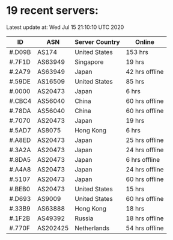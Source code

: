 # 19 recent servers:

Latest update at: Wed Jul 15 21:10:10 UTC 2020

| ID | ASN | Server Country | Online |
| -- | --- | -------------- | ------ |
| #.D09B | AS174 | United States | 153 hrs |
| #.7F1D | AS63949 | Singapore | 19 hrs |
| #.2A79 | AS63949 | Japan | 42 hrs offline |
| #.59DE | AS16509 | United States | 85 hrs |
| #.0000 | AS20473 | Japan | 6 hrs |
| #.CBC4 | AS56040 | China | 60 hrs offline |
| #.78DA | AS56040 | China | 60 hrs offline |
| #.7070 | AS20473 | Japan | 19 hrs |
| #.5AD7 | AS8075 | Hong Kong | 6 hrs |
| #.A8ED | AS20473 | Japan | 25 hrs offline |
| #.3A2A | AS20473 | Japan | 24 hrs offline |
| #.8DA5 | AS20473 | Japan | 6 hrs offline |
| #.A4A8 | AS20473 | Japan | 24 hrs offline |
| #.5107 | AS20473 | Japan | 60 hrs offline |
| #.BEB0 | AS20473 | United States | 15 hrs |
| #.D693 | AS9009 | United States | 60 hrs offline |
| #.33B9 | AS63888 | Hong Kong | 18 hrs |
| #.1F2B | AS49392 | Russia | 18 hrs offline |
| #.770F | AS202425 | Netherlands | 54 hrs offline |

